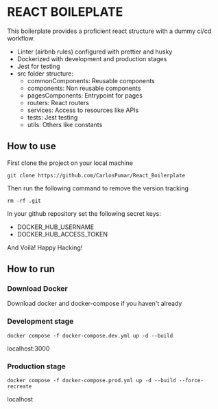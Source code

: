 # REACT BOILEPLATE

This boilerplate provides a proficient react structure with a dummy ci/cd workflow.

- Linter (airbnb rules) configured with prettier and husky
- Dockerized with development and production stages
- Jest for testing
- src folder structure:
  - commonComponents: Reusable components
  - components: Non reusable components
  - pagesComponents: Entrypoint for pages
  - routers: React routers
  - services: Access to resources like APIs
  - tests: Jest testing
  - utils: Others like constants

## How to use

First clone the project on your local machine

```shell
git clone https://github.com/CarlosPumar/React_Boilerplate
```

Then run the following command to remove the version tracking

```shell
rm -rf .git
```

In your github repository set the following secret keys:

- DOCKER_HUB_USERNAME
- DOCKER_HUB_ACCESS_TOKEN

And Voilà! Happy Hacking!

## How to run

### Download Docker

Download docker and docker-compose if you haven't already

### Development stage

```shell
docker compose -f docker-compose.dev.yml up -d --build
```

localhost:3000

### Production stage

```shell
docker compose -f docker-compose.prod.yml up -d --build --force-recreate
```

localhost
